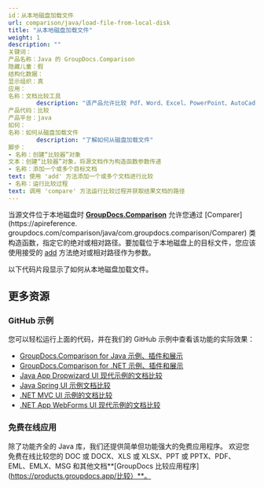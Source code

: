 ```yaml
---
id：从本地磁盘加载文件
url: comparison/java/load-file-from-local-disk
title: "从本地磁盘加载文件"
weight: 1
description: ""
关键词：
产品名称：Java 的 GroupDocs.Comparison
隐藏儿童：假
结构化数据：
显示组织：真
应用：
名称：文档比较工具
        description: "该产品允许比较 Pdf、Word、Excel、PowerPoint、AutoCad、图像、代码和更多文件格式。比较 API 还支持接受或拒绝更改、提取文档信息和生成比较报告"
产品代码：比较
产品平台：java
如何：
名称：如何从磁盘加载文件
        description: "了解如何从磁盘加载文件"
脚步：
- 名称：创建“比较器”对象
文本：创建“比较器”对象，将源文档作为构造函数参数传递
- 名称：添加一个或多个目标文档
text: 使用 'add' 方法添加一个或多个文档进行比较
- 名称：运行比较过程
text: 调用 'compare' 方法运行比较过程并获取结果文档的路径
---
```

当源文件位于本地磁盘时 **[GroupDocs.Comparison](https://products.groupdocs.com/comparison/java)** 允许您通过 [Comparer](https://apireference. groupdocs.com/comparison/java/com.groupdocs.comparison/Comparer) 类构造函数，指定它的绝对或相对路径。要加载位于本地磁盘上的目标文件，您应该使用接受的 [add](https://apireference.groupdocs.com/comparison/java/com.groupdocs.comparison/Comparer#add(java.lang.String)) 方法绝对或相对路径作为参数。

以下代码片段显示了如何从本地磁盘加载文件。

<script src="https://gist.github.com/groupdocs-comparison-gists/bcd9553b0796c190990221c33d060d2a.js"></script>

## 更多资源

### GitHub 示例
您可以轻松运行上面的代码，并在我们的 GitHub 示例中查看该功能的实际效果：

* [GroupDocs.Comparison for Java 示例、插件和展示](https://github.com/groupdocs-comparison/GroupDocs.Comparison-for-Java)
* [GroupDocs.Comparison for .NET 示例、插件和展示](https://github.com/groupdocs-comparison/GroupDocs.Comparison-for-.NET)
* [Java App Dropwizard UI 现代示例的文档比较](https://github.com/groupdocs-comparison/GroupDocs.Comparison-for-Java-Dropwizard)
* [Java Spring UI 示例文档比较](https://github.com/groupdocs-comparison/GroupDocs.Comparison-for-Java-Spring)
* [.NET MVC UI 示例的文档比较](https://github.com/groupdocs-comparison/GroupDocs.Comparison-for-.NET-MVC)
* [.NET App WebForms UI 现代示例的文档比较](https://github.com/groupdocs-comparison/GroupDocs.Comparison-for-.NET-WebForms)
    


### 免费在线应用
除了功能齐全的 Java 库，我们还提供简单但功能强大的免费应用程序。
欢迎您免费在线比较您的 DOC 或 DOCX、XLS 或 XLSX、PPT 或 PPTX、PDF、EML、EMLX、MSG 和其他文档**[GroupDocs 比较应用程序](https://products.groupdocs.app/比较）**。

